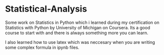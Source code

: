 # Statistical-Analysis
Some work on Statistics in Python which i learned during my certification on Statistics with Python by University of Michigan on Coursera. Its  a good course to start with and there is always something more you can learn.

I also learned how to use latex which was neccesary when you are writing some complex formula in ipynb files.
